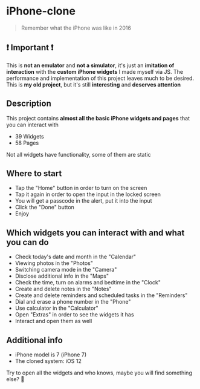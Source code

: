 # iPhone-clone

> Remember what the iPhone was like in 2016

## ❗️ Important ❗️

This is __not an emulator__ and __not a simulator__, it's just an __imitation of interaction__ with the __custom iPhone widgets__ I made myself via JS.
The performance and implementation of this project leaves much to be desired. This is __my old project__, but it's still __interesting__ and __deserves attention__

## Description
This project contains __almost all the basic iPhone widgets and pages__ that you can interact with

- 39 Widgets
- 58 Pages

Not all widgets have functionality, some of them are static
    
## Where to start

- Tap the "Home" button in order to turn on the screen
- Tap it again in order to open the input in the locked screen
- You will get a passcode in the alert, put it into the input
- Click the "Done" button
- Enjoy
    
## Which widgets you can interact with and what you can do

- Check today's date and month in the "Calendar"
- Viewing photos in the "Photos"
- Switching camera mode in the "Camera"
- Disclose additional info in the "Maps"
- Check the time, turn on alarms and bedtime in the "Clock"
- Create and delete notes in the "Notes"
- Create and delete reminders and scheduled tasks in the "Reminders"
- Dial and erase a phone number in the "Phone"
- Use calculator in the "Calculator"
- Open "Extras" in order to see the widgets it has
- Interact and open them as well
    
## Additional info

- iPhone model is 7 (iPhone 7)
- The cloned system: iOS 12
    
Try to open all the widgets and who knows, maybe you will find something else? 🙂

